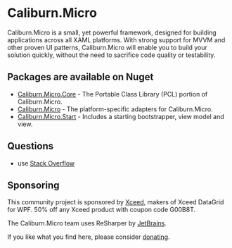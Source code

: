 # Caliburn.Micro

Caliburn.Micro is a small, yet powerful framework, designed for building applications across all XAML platforms. With strong support for MVVM and other proven UI patterns, Caliburn.Micro will enable you to build your solution quickly, without the need to sacrifice code quality or testability.

## Packages are available on Nuget
- [Caliburn.Micro.Core](http://www.nuget.org/packages/Caliburn.Micro.Core/) - The Portable Class Library (PCL) portion of Caliburn.Micro.
- [Caliburn.Micro](http://www.nuget.org/packages/Caliburn.Micro/) - The platform-specific adapters for Caliburn.Micro.
- [Caliburn.Micro.Start](http://www.nuget.org/packages/Caliburn.Micro.Start/) - Includes a starting bootstrapper, view model and view.

## Questions
- use [Stack Overflow](http://stackoverflow.com/questions/tagged/caliburn.micro)

## Sponsoring

This community project is sponsored by [Xceed](http://xceed.com/), makers of Xceed DataGrid for WPF. 50% off any Xceed product with coupon code G00B8T.

The Caliburn.Micro team uses ReSharper by [JetBrains](http://www.jetbrains.com/).

If you like what you find here, please consider [donating](https://www.paypal.com/cgi-bin/webscr?cmd=_s-xclick&hosted_button_id=VZURNT9MCX3CS).
